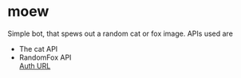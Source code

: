# moew
Simple bot, that spews out a random cat or fox image.
APIs used are
- The cat API
- RandomFox API </br>
[Auth URL](https://discord.com/oauth2/authorize?client_id=1338239717833179136)
